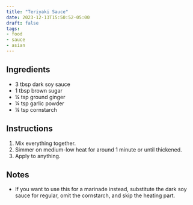 ```yaml
---
title: "Teriyaki Sauce"
date: 2023-12-13T15:50:52-05:00
draft: false
tags:
- food
- sauce
- asian
---
```


## Ingredients
- 3 tbsp dark soy sauce
- 1 tbsp brown sugar
- &frac14; tsp ground ginger
- &frac14; tsp garlic powder
- &frac14; tsp cornstarch

## Instructions
1. Mix everything together.
1. Simmer on medium-low heat for around 1 minute or until thickened.
1. Apply to anything.

## Notes
- If you want to use this for a marinade instead, substitute the dark soy sauce for regular, omit the cornstarch, and skip the heating part.
